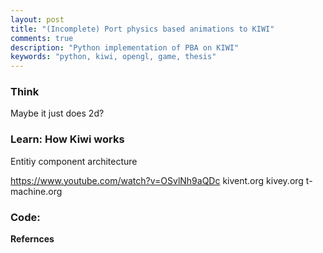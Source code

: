 ```yaml
---
layout: post
title: "(Incomplete) Port physics based animations to KIWI"
comments: true
description: "Python implementation of PBA on KIWI"
keywords: "python, kiwi, opengl, game, thesis"
---
```


### Think 
Maybe it just does 2d?


### Learn: How Kiwi works
Entitiy component architecture


https://www.youtube.com/watch?v=OSvlNh9aQDc
kivent.org
kivey.org
t-machine.org
 
### Code: 

**Refernces**